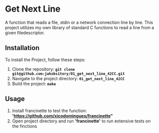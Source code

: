 # **Get Next Line**
A function that reads a file, stdin or a network connection line by line. This project utilizes my own library of standard C functions to read a line from a given filedescriptor.
## **Installation**
To install the Project, follow these steps:
1. Clone the repository: **`git clone git@github.com:jakobsitory/01_get_next_line_42CC.git`**
2. Navigate to the project directory: **`01_get_next_line_42CC`**
4. Build the project: **`make`**
## **Usage**
1. Install francinette to test the function: **'https://github.com/xicodomingues/francinette"**
2. Open project directory and run **'francinette'** to run extensive tests on the finctions
